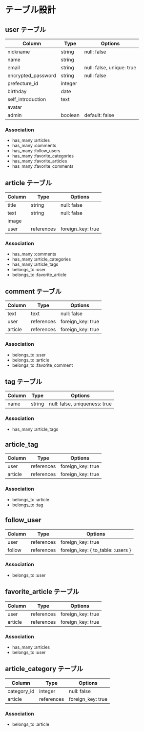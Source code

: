 # テーブル設計

## user テーブル

| Column             | Type    | Options                   |
| ------------------ | ------- | ------------------------- |
| nickname           | string  | null: false               |
| name               | string  |                           |
| email              | string  | null: false, unique: true |
| encrypted_password | string  | null: false               |
| prefecture_id      | integer |                           |
| birthday           | date    |                           |
| self_introduction  | text    |                           |
| avatar             |         |                           |
| admin              | boolean | default: false            |

### Association
- has_many :articles
- has_many :comments
- has_many :follow_users
- has_many :favorite_categories
- has_many :favorite_articles
- has_many :favorite_comments


## article テーブル

| Column | Type       | Options           |
| ------ | ---------- | ----------------- |
| title  | string     | null: false       |
| text   | string     | null: false       |
| image  |            |                   |
| user   | references | foreign_key: true |

### Association
- has_many :comments
- has_many :article_categories
- has_many :article_tags
- belongs_to :user
- belongs_to :favorite_article


## comment テーブル

| Column  | Type       | Options           |
| ------- | ---------- | ----------------- |
| text    | text       | null: false       |
| user    | references | foreign_key: true |
| article | references | foreign_key: true |

### Association
- belongs_to :user
- belongs_to :article
- belongs_to :favorite_comment

## tag テーブル

| Column | Type       | Options                       |
| ------ | ---------- | ----------------------------- |
| name   | string     | null: false, uniqueness: true |

### Association
- has_many :article_tags


## article_tag

| Column  | Type       | Options           |
| ------- | ---------- | ----------------- |
| user    | references | foreign_key: true |
| article | references | foreign_key: true |

### Association
- belongs_to :article
- belongs_to :tag

## follow_user

| Column | Type       | Options                           |
| ------ | ---------- | --------------------------------- |
| user   | references | foreign_key: true                 |
| follow | references | foreign_key: { to_table: :users } |

### Association
- belongs_to :user


## favorite_article テーブル

| Column  | Type       | Options           |
| ------- | ---------- | ----------------- |
| user    | references | foreign_key: true |
| article | references | foreign_key: true |

### Association
- has_many :articles
- belongs_to :user


## article_category テーブル

| Column      | Type       | Options           |
| ----------- | ---------- | ----------------- |
| category_id | integer    | null: false       |
| article     | references | foreign_key: true |

### Association
- belongs_to :article
